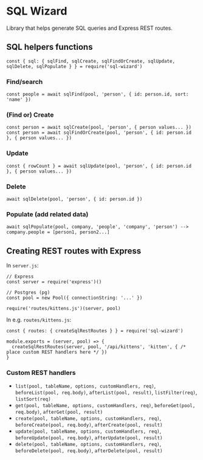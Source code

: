 # SQL Wizard

Library that helps generate SQL queries and Express REST routes.

## SQL helpers functions

	const { sql: { sqlFind, sqlCreate, sqlFindOrCreate, sqlUpdate, sqlDelete, sqlPopulate } } = require('sql-wizard')

### Find/search

	const people = await sqlFind(pool, 'person', { id: person.id, sort: 'name' })

### (Find or) Create

	const person = await sqlCreate(pool, 'person', { person values... })
	const person = await sqlFindOrCreate(pool, 'person', { id: person.id }, { person values... })

### Update

	const { rowCount } = await sqlUpdate(pool, 'person', { id: person.id }, { person values... })

### Delete

	await sqlDelete(pool, 'person', { id: person.id })

### Populate (add related data)

	await sqlPopulate(pool, company, 'people', 'company', 'person') --> company.people = [person1, person2...]


## Creating REST routes with Express

In `server.js`:

	// Express
	const server = require('express')()

	// Postgres (pg)
	const pool = new Pool({ connectionString: '...' })

	require('routes/kittens.js')(server, pool)

In e.g. `routes/kittens.js`:

	const { routes: { createSqlRestRoutes } } = require('sql-wizard')

	module.exports = (server, pool) => {
	  createSqlRestRoutes(server, pool, '/api/kittens', 'kitten', { /* place custom REST handlers here */ })
	}

### Custom REST handlers

* `list(pool, tableName, options, customHandlers, req)`, `beforeList(pool, req.body)`, `afterList(pool, result)`, `listFilter(req)`, `listSort(req)`
* `get(pool, tableName, options, customHandlers, req)`, `beforeGet(pool, req.body)`, `afterGet(pool, result)`
* `create(pool, tableName, options, customHandlers, req)`, `beforeCreate(pool, req.body)`, `afterCreate(pool, result)`
* `update(pool, tableName, options, customHandlers, req)`, `beforeUpdate(pool, req.body)`, `afterUpdate(pool, result)`
* `delete(pool, tableName, options, customHandlers, req)`, `beforeDelete(pool, req.body)`, `afterDelete(pool, result)`
